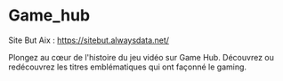 # Game_hub
Site But Aix : https://sitebut.alwaysdata.net/

Plongez au cœur de l'histoire du jeu vidéo sur Game Hub. Découvrez ou redécouvrez les titres emblématiques qui ont façonné le gaming.
